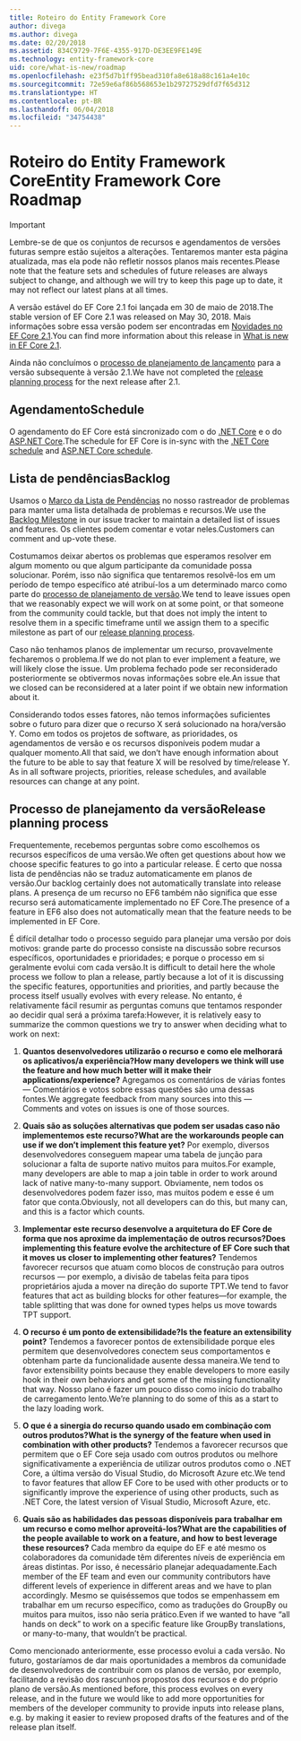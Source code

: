 ```yaml
---
title: Roteiro do Entity Framework Core
author: divega
ms.author: divega
ms.date: 02/20/2018
ms.assetid: 834C9729-7F6E-4355-917D-DE3EE9FE149E
ms.technology: entity-framework-core
uid: core/what-is-new/roadmap
ms.openlocfilehash: e23f5d7b1ff95bead310fa8e618a88c161a4e10c
ms.sourcegitcommit: 72e59e6af86b568653e1b29727529dfd7f65d312
ms.translationtype: HT
ms.contentlocale: pt-BR
ms.lasthandoff: 06/04/2018
ms.locfileid: "34754438"
---
```

# <a name="entity-framework-core-roadmap"></a><span data-ttu-id="53150-102">Roteiro do Entity Framework Core</span><span class="sxs-lookup"><span data-stu-id="53150-102">Entity Framework Core Roadmap</span></span>

> [!IMPORTANT]
> <span data-ttu-id="53150-103">Lembre-se de que os conjuntos de recursos e agendamentos de versões futuras sempre estão sujeitos a alterações. Tentaremos manter esta página atualizada, mas ela pode não refletir nossos planos mais recentes.</span><span class="sxs-lookup"><span data-stu-id="53150-103">Please note that the feature sets and schedules of future releases are always subject to change, and although we will try to keep this page up to date, it may not reflect our latest plans at all times.</span></span>

<span data-ttu-id="53150-104">A versão estável do EF Core 2.1 foi lançada em 30 de maio de 2018.</span><span class="sxs-lookup"><span data-stu-id="53150-104">The stable version of EF Core 2.1 was released on May 30, 2018.</span></span> <span data-ttu-id="53150-105">Mais informações sobre essa versão podem ser encontradas em [Novidades no EF Core 2.1](xref:core/what-is-new/ef-core-2.1).</span><span class="sxs-lookup"><span data-stu-id="53150-105">You can find more information about this release in [What is new in EF Core 2.1](xref:core/what-is-new/ef-core-2.1).</span></span>

<span data-ttu-id="53150-106">Ainda não concluímos o [processo de planejamento de lançamento](#release-planning-process) para a versão subsequente à versão 2.1.</span><span class="sxs-lookup"><span data-stu-id="53150-106">We have not completed the [release planning process](#release-planning-process) for the next release after 2.1.</span></span>

## <a name="schedule"></a><span data-ttu-id="53150-107">Agendamento</span><span class="sxs-lookup"><span data-stu-id="53150-107">Schedule</span></span>

<span data-ttu-id="53150-108">O agendamento do EF Core está sincronizado com o do [.NET Core](https://github.com/dotnet/core/blob/master/roadmap.md) e o do [ASP.NET Core](https://github.com/aspnet/Home/wiki/Roadmap).</span><span class="sxs-lookup"><span data-stu-id="53150-108">The schedule for EF Core is in-sync with the [.NET Core schedule](https://github.com/dotnet/core/blob/master/roadmap.md) and [ASP.NET Core schedule](https://github.com/aspnet/Home/wiki/Roadmap).</span></span>

## <a name="backlog"></a><span data-ttu-id="53150-109">Lista de pendências</span><span class="sxs-lookup"><span data-stu-id="53150-109">Backlog</span></span>

<span data-ttu-id="53150-110">Usamos o [Marco da Lista de Pendências](https://github.com/aspnet/EntityFrameworkCore/issues?q=is%3Aopen+is%3Aissue+milestone%3ABacklog+sort%3Areactions-%2B1-desc) no nosso rastreador de problemas para manter uma lista detalhada de problemas e recursos.</span><span class="sxs-lookup"><span data-stu-id="53150-110">We use the [Backlog Milestone](https://github.com/aspnet/EntityFrameworkCore/issues?q=is%3Aopen+is%3Aissue+milestone%3ABacklog+sort%3Areactions-%2B1-desc) in our issue tracker to maintain a detailed list of issues and features.</span></span> <span data-ttu-id="53150-111">Os clientes podem comentar e votar neles.</span><span class="sxs-lookup"><span data-stu-id="53150-111">Customers can comment and up-vote these.</span></span>

<span data-ttu-id="53150-112">Costumamos deixar abertos os problemas que esperamos resolver em algum momento ou que algum participante da comunidade possa solucionar. Porém, isso não significa que tentaremos resolvê-los em um período de tempo específico até atribuí-los a um determinado marco como parte do [processo de planejamento de versão](#release-planning-process).</span><span class="sxs-lookup"><span data-stu-id="53150-112">We tend to leave issues open that we reasonably expect we will work on at some point, or that someone from the community could tackle, but that does not imply the intent to resolve them in a specific timeframe until we assign them to a specific milestone as part of our [release planning process](#release-planning-process).</span></span>

<span data-ttu-id="53150-113">Caso não tenhamos planos de implementar um recurso, provavelmente fecharemos o problema.</span><span class="sxs-lookup"><span data-stu-id="53150-113">If we do not plan to ever implement a feature, we will likely close the issue.</span></span> <span data-ttu-id="53150-114">Um problema fechado pode ser reconsiderado posteriormente se obtivermos novas informações sobre ele.</span><span class="sxs-lookup"><span data-stu-id="53150-114">An issue that we closed can be reconsidered at a later point if we obtain new information about it.</span></span>

<span data-ttu-id="53150-115">Considerando todos esses fatores, não temos informações suficientes sobre o futuro para dizer que o recurso X será solucionado na hora/versão Y. Como em todos os projetos de software, as prioridades, os agendamentos de versão e os recursos disponíveis podem mudar a qualquer momento.</span><span class="sxs-lookup"><span data-stu-id="53150-115">All that said, we don’t have enough information about the future to be able to say that feature X will be resolved by time/release Y. As in all software projects, priorities, release schedules, and available resources can change at any point.</span></span>

## <a name="release-planning-process"></a><span data-ttu-id="53150-116">Processo de planejamento da versão</span><span class="sxs-lookup"><span data-stu-id="53150-116">Release planning process</span></span>

<span data-ttu-id="53150-117">Frequentemente, recebemos perguntas sobre como escolhemos os recursos específicos de uma versão.</span><span class="sxs-lookup"><span data-stu-id="53150-117">We often get questions about how we choose specific features to go into a particular release.</span></span> <span data-ttu-id="53150-118">É certo que nossa lista de pendências não se traduz automaticamente em planos de versão.</span><span class="sxs-lookup"><span data-stu-id="53150-118">Our backlog certainly does not automatically translate into release plans.</span></span> <span data-ttu-id="53150-119">A presença de um recurso no EF6 também não significa que esse recurso será automaticamente implementado no EF Core.</span><span class="sxs-lookup"><span data-stu-id="53150-119">The presence of a feature in EF6 also does not automatically mean that the feature needs to be implemented in EF Core.</span></span>

<span data-ttu-id="53150-120">É difícil detalhar todo o processo seguido para planejar uma versão por dois motivos: grande parte do processo consiste na discussão sobre recursos específicos, oportunidades e prioridades; e porque o processo em si geralmente evolui com cada versão.</span><span class="sxs-lookup"><span data-stu-id="53150-120">It is difficult to detail here the whole process we follow to plan a release, partly because a lot of it is discussing the specific features, opportunities and priorities, and partly because the process itself usually evolves with every release.</span></span> <span data-ttu-id="53150-121">No entanto, é relativamente fácil resumir as perguntas comuns que tentamos responder ao decidir qual será a próxima tarefa:</span><span class="sxs-lookup"><span data-stu-id="53150-121">However, it is relatively easy to summarize the common questions we try to answer when deciding what to work on next:</span></span>

1. <span data-ttu-id="53150-122">**Quantos desenvolvedores utilizarão o recurso e como ele melhorará os aplicativos/a experiência?**</span><span class="sxs-lookup"><span data-stu-id="53150-122">**How many developers we think will use the feature and how much better will it make their applications/experience?**</span></span> <span data-ttu-id="53150-123">Agregamos os comentários de várias fontes — Comentários e votos sobre essas questões são uma dessas fontes.</span><span class="sxs-lookup"><span data-stu-id="53150-123">We aggregate feedback from many sources into this — Comments and votes on issues is one of those sources.</span></span>

2. <span data-ttu-id="53150-124">**Quais são as soluções alternativas que podem ser usadas caso não implementemos este recurso?**</span><span class="sxs-lookup"><span data-stu-id="53150-124">**What are the workarounds people can use if we don’t implement this feature yet?**</span></span> <span data-ttu-id="53150-125">Por exemplo, diversos desenvolvedores conseguem mapear uma tabela de junção para solucionar a falta de suporte nativo muitos para muitos.</span><span class="sxs-lookup"><span data-stu-id="53150-125">For example, many developers are able to map a join table in order to work around lack of native many-to-many support.</span></span> <span data-ttu-id="53150-126">Obviamente, nem todos os desenvolvedores podem fazer isso, mas muitos podem e esse é um fator que conta.</span><span class="sxs-lookup"><span data-stu-id="53150-126">Obviously, not all developers can do this, but many can, and this is a factor which counts.</span></span>

3. <span data-ttu-id="53150-127">**Implementar este recurso desenvolve a arquitetura do EF Core de forma que nos aproxime da implementação de outros recursos?**</span><span class="sxs-lookup"><span data-stu-id="53150-127">**Does implementing this feature evolve the architecture of EF Core such that it moves us closer to implementing other features?**</span></span> <span data-ttu-id="53150-128">Tendemos favorecer recursos que atuam como blocos de construção para outros recursos — por exemplo, a divisão de tabelas feita para tipos proprietários ajuda a mover na direção do suporte TPT.</span><span class="sxs-lookup"><span data-stu-id="53150-128">We tend to favor features that act as building blocks for other features—for example, the table splitting that was done for owned types helps us move towards TPT support.</span></span>

4. <span data-ttu-id="53150-129">**O recurso é um ponto de extensibilidade?**</span><span class="sxs-lookup"><span data-stu-id="53150-129">**Is the feature an extensibility point?**</span></span> <span data-ttu-id="53150-130">Tendemos a favorecer pontos de extensibilidade porque eles permitem que desenvolvedores conectem seus comportamentos e obtenham parte da funcionalidade ausente dessa maneira.</span><span class="sxs-lookup"><span data-stu-id="53150-130">We tend to favor extensibility points because they enable developers to more easily hook in their own behaviors and get some of the missing functionality that way.</span></span> <span data-ttu-id="53150-131">Nosso plano é fazer um pouco disso como início do trabalho de carregamento lento.</span><span class="sxs-lookup"><span data-stu-id="53150-131">We’re planning to do some of this as a start to the lazy loading work.</span></span>

5. <span data-ttu-id="53150-132">**O que é a sinergia do recurso quando usado em combinação com outros produtos?**</span><span class="sxs-lookup"><span data-stu-id="53150-132">**What is the synergy of the feature when used in combination with other products?**</span></span> <span data-ttu-id="53150-133">Tendemos a favorecer recursos que permitem que o EF Core seja usado com outros produtos ou melhore significativamente a experiência de utilizar outros produtos como o .NET Core, a última versão do Visual Studio, do Microsoft Azure etc.</span><span class="sxs-lookup"><span data-stu-id="53150-133">We tend to favor features that allow EF Core to be used with other products or to significantly improve the experience of using other products, such as .NET Core, the latest version of Visual Studio, Microsoft Azure, etc.</span></span>

6. <span data-ttu-id="53150-134">**Quais são as habilidades das pessoas disponíveis para trabalhar em um recurso e como melhor aproveitá-los?**</span><span class="sxs-lookup"><span data-stu-id="53150-134">**What are the capabilities of the people available to work on a feature, and how to best leverage these resources?**</span></span> <span data-ttu-id="53150-135">Cada membro da equipe do EF e até mesmo os colaboradores da comunidade têm diferentes níveis de experiência em áreas distintas. Por isso, é necessário planejar adequadamente.</span><span class="sxs-lookup"><span data-stu-id="53150-135">Each member of the EF team and even our community contributors have different levels of experience in different areas and we have to plan accordingly.</span></span> <span data-ttu-id="53150-136">Mesmo se quiséssemos que todos se empenhassem em trabalhar em um recurso específico, como as traduções do GroupBy ou muitos para muitos, isso não seria prático.</span><span class="sxs-lookup"><span data-stu-id="53150-136">Even if we wanted to have “all hands on deck” to work on a specific feature like GroupBy translations, or many-to-many, that wouldn’t be practical.</span></span>

<span data-ttu-id="53150-137">Como mencionado anteriormente, esse processo evolui a cada versão. No futuro, gostaríamos de dar mais oportunidades a membros da comunidade de desenvolvedores de contribuir com os planos de versão, por exemplo, facilitando a revisão dos rascunhos propostos dos recursos e do próprio plano de versão.</span><span class="sxs-lookup"><span data-stu-id="53150-137">As mentioned before, this process evolves on every release, and in the future we would like to add more opportunities for members of the developer community to provide inputs into release plans, e.g. by making it easier to review proposed drafts of the features and of the release plan itself.</span></span>
